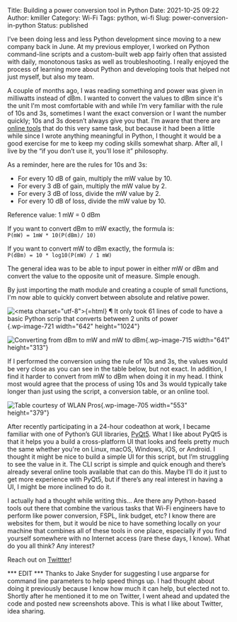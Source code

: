 Title: Building a power conversion tool in Python
Date: 2021-10-25 09:22
Author: kmiller
Category: Wi-Fi
Tags: python, wi-fi
Slug: power-conversion-in-python
Status: published

I’ve been doing less and less Python development since moving to a new company back in June. At my previous employer, I worked on Python command-line scripts and a custom-built web app fairly often that assisted with daily, monotonous tasks as well as troubleshooting. I really enjoyed the process of learning more about Python and developing tools that helped not just myself, but also my team.

A couple of months ago, I was reading something and power was given in milliwatts instead of dBm. I wanted to convert the values to dBm since it's the unit I'm most comfortable with and while I’m very familiar with the rule of 10s and 3s, sometimes I want the exact conversion or I want the number quickly; 10s and 3s doesn’t always give you that. I’m aware that there are [online tools](https://www.rapidtables.com/convert/power/dBm_to_mW.html) that do this very same task, but because it had been a little while since I wrote anything meaningful in Python, I thought it would be a good exercise for me to keep my coding skills somewhat sharp. After all, I live by the “if you don’t use it, you’ll lose it” philosophy.

As a reminder, here are the rules for 10s and 3s:

-   For every 10 dB of gain, multiply the mW value by 10.
-   For every 3 dB of gain, multiply the mW value by 2.
-   For every 3 dB of loss, divide the mW value by 2.
-   For every 10 dB of loss, divide the mW value by 10.

Reference value: 1 mW = 0 dBm

If you want to convert dBm to mW exactly, the formula is:  
`P(mW) = 1mW * 10(P(dBm)/ 10)`

If you want to convert mW to dBm exactly, the formula is:  
`P(dBm) = 10 * log10(P(mW) / 1 mW)`

The general idea was to be able to input power in either mW or dBm and convert the value to the opposite unit of measure. Simple enough.

By just importing the math module and creating a couple of small functions, I'm now able to quickly convert between absolute and relative power.

![`<meta charset="utf-8">`{=html} ¶ It only took 61 lines of code to have a basic Python scrip that converts between 2 units of power](https://www.thepacketologist.com/wp-content/uploads/2021/10/image-31-642x1024.png){.wp-image-721 width="642" height="1024"}

![Converting from dBm to mW and mW to dBm](https://www.thepacketologist.com/wp-content/uploads/2021/10/image-28.png){.wp-image-715 width="641" height="313"}

If I performed the conversion using the rule of 10s and 3s, the values would be very close as you can see in the table below, but not exact. In addition, I find it harder to convert from mW to dBm when doing it in my head. I think most would agree that the process of using 10s and 3s would typically take longer than just using the script, a conversion table, or an online tool.

![Table courtesy of [WLAN Pros](https://www.wlanprofessionals.com)](https://www.thepacketologist.com/wp-content/uploads/2021/10/image-24.png){.wp-image-705 width="553" height="379"}

After recently participating in a 24-hour codeathon at work, I became familiar with one of Python’s GUI libraries, [PyQt5](https://www.riverbankcomputing.com/software/pyqt/). What I like about PyQt5 is that it helps you a build a cross-platform UI that looks and feels pretty much the same whether you're on Linux, macOS, Windows, iOS, or Android. I thought it might be nice to build a simple UI for this script, but I’m struggling to see the value in it. The CLI script is simple and quick enough and there’s already several online tools available that can do this. Maybe I’ll do it just to get more experience with PyQt5, but if there’s any real interest in having a UI, I might be more inclined to do it.

I actually had a thought while writing this... Are there any Python-based tools out there that combine the various tasks that Wi-Fi engineers have to perform like power conversion, FSPL, link budget, etc? I know there are websites for them, but it would be nice to have something locally on your machine that combines all of these tools in one place, especially if you find yourself somewhere with no Internet access (rare these days, I know). What do you all think? Any interest?

Reach out on [Twittter](https://twitter.com/packetologist)!

\*\*\* EDIT \*\*\* Thanks to Jake Snyder for suggesting I use argparse for command line parameters to help speed things up. I had thought about doing it previously because I know how much it can help, but elected not to. Shortly after he mentioned it to me on Twitter, I went ahead and updated the code and posted new screenshots above. This is what I like about Twitter, idea sharing.
